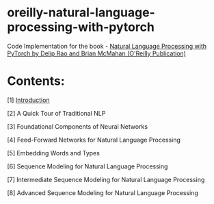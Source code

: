 # oreilly-natural-language-processing-with-pytorch
Code Implementation for the book - [Natural Language Processing with PyTorch by Delip Rao and Brian McMahan (O'Reilly Publication)](https://www.oreilly.com/library/view/natural-language-processing/9781491978221/)

# Contents:

[1] [Introduction](https://github.com/ishandutta0098/oreilly-natural-language-processing-with-pytorch/tree/main/1-introduction)
  
[2] A Quick Tour of Traditional NLP
  
[3] Foundational Components of Neural Networks
  
[4] Feed-Forward Networks for Natural Language Processing
  
[5] Embedding Words and Types
  
[6] Sequence Modeling for Natural Language Processing
  
[7] Intermediate Sequence Modeling for Natural Language Processing

[8] Advanced Sequence Modeling for Natural Language Processing
